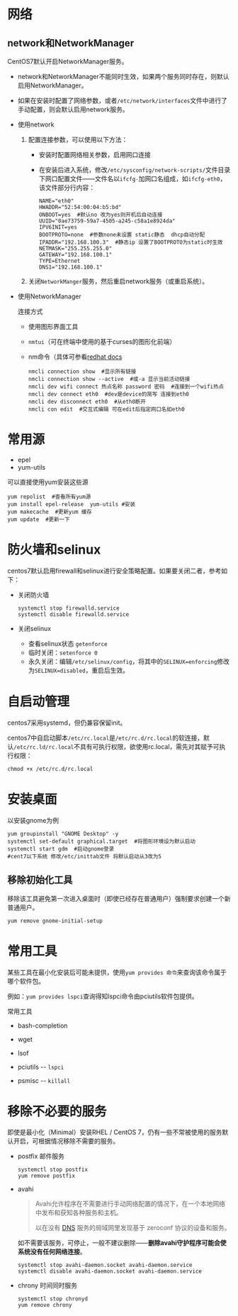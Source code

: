 

# 网络

## network和NetworkManager

CentOS7默认开启NetworkManager服务。

- network和NetworkManager不能同时生效，如果两个服务同时存在，则默认启用NetworkManager。
- 如果在安装时配置了网络参数，或者`/etc/network/interfaces`文件中进行了手动配置，则会默认启用network服务。

- 使用network

  1. 配置连接参数，可以使用以下方法：

     - 安装时配置网络相关参数，启用网口连接

     - 在安装后进入系统，修改`/etc/sysconfig/network-scripts/`文件目录下网口配置文件——文件名以`ifcfg-`加网口名组成，如`ifcfg-eth0`，该文件部分行内容：

       ```shell
       NAME="eth0"
       HWADDR="52:54:00:04:b5:bd"
       ONBOOT=yes  #默认no 改为yes则开机后自动连接
       UUID="0ae73759-59a7-4505-a245-c58a1e8924da"
       IPV6INIT=yes
       BOOTPROTO=none  #参数none未设置 static静态  dhcp自动分配
       IPADDR="192.168.100.3"  #静态ip 设置了BOOTPROTO为static时生效
       NETMASK="255.255.255.0"
       GATEWAY="192.168.100.1"
       TYPE=Ethernet
       DNS1="192.168.100.1"
       ```

  2. 关闭`NetworkManger`服务，然后重启network服务（或重启系统）。

- 使用NetworkManager

  连接方式

  - 使用图形界面工具

  - `nmtui`（可在终端中使用的基于curses的图形化前端）

  - nm命令（具体可参看[redhat docs](https://access.redhat.com/documentation/zh-cn/red_hat_enterprise_linux/7/html/networking_guide/sec-using_the_networkmanager_command_line_tool_nmcli)

    ```shell
    nmcli connection show  #显示所有链接
    nmcli connection show --active  #或-a 显示当前活动链接
    nmcli dev wifi connect 热点名称 password 密码  #连接到一个wifi热点
    nmcli dev connect eth0  #dev是device的简写 连接到eth0
    nmcli dev disconnect eth0  #从eth0断开
    nmcli con edit  #交互式编辑 可在edit后指定网口名如eth0
    ```

# 常用源

- epel
- yum-utils

可以直接使用yum安装这些源

``` shell
yum repolist  #查看所有yum源
yum install epel-release  yum-utils #安装
yum makecache  #更新yum 缓存
yum update  #更新一下
```
# 防火墙和selinux

centos7默认启用firewall和selinux进行安全策略配置。如果要关闭二者，参考如下：

- 关闭防火墙

  ```shell
  systemctl stop firewalld.service
  systemctl disable firewalld.service
  ```


- 关闭selinux

  - 查看selinux状态  `getenforce`
  - 临时关闭：`setenforce 0`
  - 永久关闭：编辑`/etc/selinux/config`，将其中的`SELINUX=enforcing`修改为`SELINUX=disabled`，重启后生效。

# 自启动管理

centos7采用systemd，但仍兼容保留init。

centos7中自启动脚本`/etc/rc.local`是`/etc/rc.d/rc.local`的软连接，默认`/etc/rc.ld/rc.local`不具有可执行权限，欲使用rc.local，需先对其赋予可执行权限：
```shell
chmod +x /etc/rc.d/rc.local
```


# 安装桌面

以安装gnome为例

```shell
yum groupinstall "GNOME Desktop" -y
systemctl set-default graphical.target  #将图形环境设为默认启动
systemctl start gdm  #启动gnome登录
#cent7以下系统 修改/etc/inittab文件 将默认启动从3改为5
```

## 移除初始化工具

移除该工具避免第一次进入桌面时（即使已经存在普通用户）强制要求创建一个新普通用户。

```shell
yum remove gnome-initial-setup
```

# 常用工具

某些工具在最小化安装后可能未提供，使用`yum provides 命令`来查询该命令属于哪个软件包。

例如：`yum provides lspci`查询得知lspci命令由pciutils软件包提供。

常用工具

- bash-completion
- wget
- lsof

- pciutils -- `lspci`
- psmisc -- `killall`

# 移除不必要的服务

即使是最小化（Minimal）安装RHEL / CentOS 7，仍有一些不常被使用的服务默认开启，可根据情况移除不需要的服务。

- postfix 邮件服务

  ```shell
  systemctl stop postfix
  yum remove postfix
  ```

- avahi

  > Avahi允许程序在不需要进行手动网络配置的情况下，在一个本地网络中发布和获知各种服务和主机。
  >
  > 以在没有 [DNS](http://www.baike.com/sowiki/DNS?prd=content_doc_search) 服务的局域网里发现基于 zeroconf 协议的设备和服务。

  如不需要该服务，可停止，一般不建议删除——**删除avahi守护程序可能会使系统没有任何网络连接**。

  ```shell
  systemctl stop avahi-daemon.socket avahi-daemon.service
  systemctl disable avahi-daemon.socket avahi-daemon.service
  ```

- chrony 时间同时服务

  ```shell
  systemctl stop chronyd
  yum remove chrony
  ```
